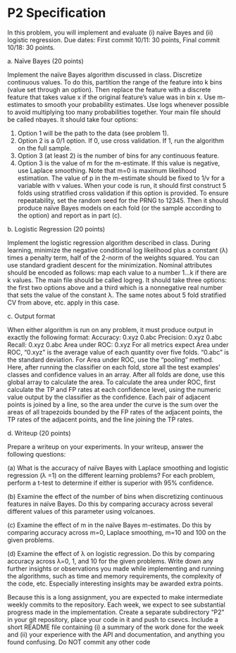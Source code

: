 # P2 Specification

In this problem, you will implement and evaluate (i) naïve Bayes and (ii) logistic regression. Due dates: First commit 10/11: 30 points, Final commit 10/18: 30 points.

a. Naïve Bayes (20 points)

Implement the naïve Bayes algorithm discussed in class. Discretize continuous values. To do this, partition the range of the feature into k bins (value set through an option). Then replace the feature with a discrete feature that takes value x if the original feature’s value was in bin x. Use m-estimates to smooth your probability estimates. Use logs whenever possible to avoid multiplying too many probabilities together. Your main file should be called nbayes. It should take four options:
1. Option 1 will be the path to the data (see problem 1).
2. Option 2 is a 0/1 option. If 0, use cross validation. If 1, run the algorithm on the full sample.
3. Option 3 (at least 2) is the number of bins for any continuous feature.
4. Option 3 is the value of m for the m-estimate. If this value is negative, use Laplace smoothing. Note that m=0 is maximum likelihood estimation. The value of p in the m-estimate should be fixed to 1/v for a variable with v values.
When your code is run, it should first construct 5 folds using stratified cross validation if this option is provided. To ensure repeatability, set the random seed for the PRNG to 12345. Then it should produce naïve Bayes models on each fold (or the sample according to the option) and report as in part (c).

b. Logistic Regression (20 points)

Implement the logistic regression algorithm described in class. During learning, minimize the negative conditional log likelihood plus a constant (λ) times a penalty term, half of the 2-norm of the weights squared. You can use standard gradient descent for the minimization. Nominal attributes should be encoded as follows: map each value to a number 1…k if there are k values. The main file should be called logreg. It should take three options: the first two options above and a third which is a nonnegative real number that sets the value of the constant λ. The same notes about 5 fold stratified CV from above, etc. apply in this case.


c. Output format

When either algorithm is run on any problem, it must produce output in exactly the following format:
Accuracy: 0.xyz 0.abc
Precision: 0.xyz 0.abc
Recall: 0.xyz 0.abc
Area under ROC: 0.xyz
For all metrics expect Area under ROC, “0.xyz” is the average value of each quantity over five folds. “0.abc” is the standard deviation. For Area under ROC, use the “pooling” method. Here, after running the classifier on each fold, store all the test examples' classes and confidence values in an array. After all folds are done, use this global array to calculate the area. To calculate the area under ROC, first calculate
the TP and FP rates at each confidence level, using the numeric value output by the classifier as the confidence. Each pair of adjacent points is joined by a line, so the area under the curve is the sum over the areas of all trapezoids bounded by the FP rates of the adjacent points, the TP rates of the adjacent points, and the line joining the TP rates.

d. Writeup (20 points)

Prepare a writeup on your experiments. In your writeup, answer the following questions:

(a) What is the accuracy of naïve Bayes with Laplace smoothing and logistic regression (λ =1) on the different learning problems? For each problem, perform a t-test to determine if either is superior with 95% confidence.

(b) Examine the effect of the number of bins when discretizing continuous features in naïve Bayes. Do this by comparing accuracy across several different values of this parameter using volcanoes.

(c) Examine the effect of m in the naïve Bayes m-estimates. Do this by comparing accuracy across m=0, Laplace smoothing, m=10 and 100 on the given problems.

(d) Examine the effect of λ on logistic regression. Do this by comparing accuracy across λ=0, 1, and 10 for the given problems.
Write down any further insights or observations you made while implementing and running the algorithms, such as time and memory requirements, the complexity of the code, etc. Especially interesting insights may be awarded extra points.


Because this is a long assignment, you are expected to make intermediate weekly commits to the repository. Each week, we expect to see substantial progress made in the implementation. Create a separate subdirectory “P2” in your git repository, place your code in it and push to csevcs. Include a short README file containing (i) a summary of the work done for the week and (ii) your experience with the API and documentation, and anything you found confusing. Do NOT commit any other code
